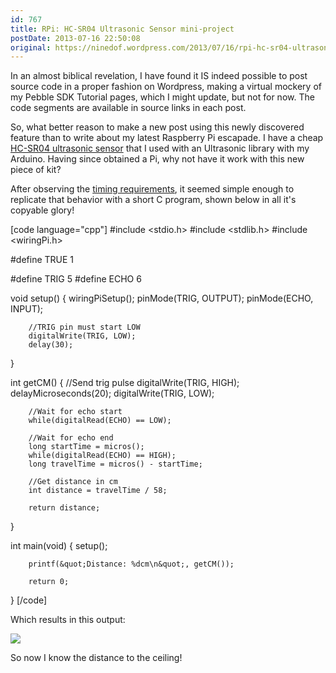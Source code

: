```yaml
---
id: 767
title: RPi: HC-SR04 Ultrasonic Sensor mini-project
postDate: 2013-07-16 22:50:08
original: https://ninedof.wordpress.com/2013/07/16/rpi-hc-sr04-ultrasonic-sensor-mini-project/
---
```


In an almost biblical revelation, I have found it IS indeed possible to post source code in a proper fashion on Wordpress, making a virtual mockery of my Pebble SDK Tutorial pages, which I might update, but not for now. The code segments are available in source links in each post. 

So, what better reason to make a new post using this newly discovered feature than to write about my latest Raspberry Pi escapade. I have a cheap  [HC-SR04 ultrasonic sensor](http://letsmakerobots.com/node/30209) that I used with an Ultrasonic library with my Arduino. Having since obtained a Pi, why not have it work with this new piece of kit?

After observing the  [timing requirements](http://jaktek.com/wp-content/uploads/2011/12/HC-SR04.pdf), it seemed simple enough to replicate that behavior with a short C program, shown below in all it's copyable glory!

[code language="cpp"]
#include &lt;stdio.h&gt;
#include &lt;stdlib.h&gt;
#include &lt;wiringPi.h&gt;

#define TRUE 1

#define TRIG 5
#define ECHO 6

void setup() {
        wiringPiSetup();
        pinMode(TRIG, OUTPUT);
        pinMode(ECHO, INPUT);

        //TRIG pin must start LOW
        digitalWrite(TRIG, LOW);
        delay(30);
}

int getCM() {
        //Send trig pulse
        digitalWrite(TRIG, HIGH);
        delayMicroseconds(20);
        digitalWrite(TRIG, LOW);

        //Wait for echo start
        while(digitalRead(ECHO) == LOW);

        //Wait for echo end
        long startTime = micros();
        while(digitalRead(ECHO) == HIGH);
        long travelTime = micros() - startTime;

        //Get distance in cm
        int distance = travelTime / 58;

        return distance;
}

int main(void) {
        setup();

        printf(&quot;Distance: %dcm\n&quot;, getCM());

        return 0;
}
[/code]

Which results in this output:

![](http://ninedof.files.wordpress.com/2013/07/ultrasonic.png?w=545)

So now I know the distance to the ceiling!
